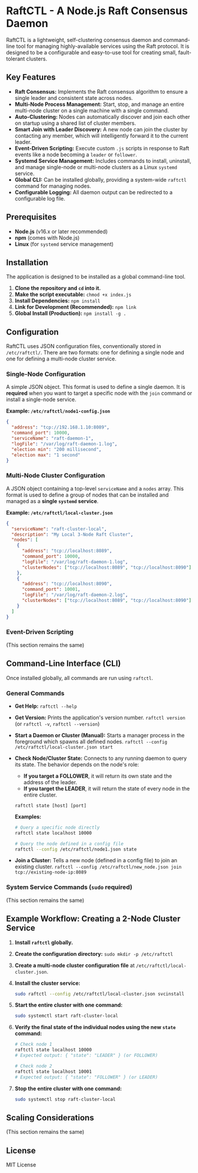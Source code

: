 # RaftCTL - A Node.js Raft Consensus Daemon

RaftCTL is a lightweight, self-clustering consensus daemon and command-line tool for managing highly-available services using the Raft protocol. It is designed to be a configurable and easy-to-use tool for creating small, fault-tolerant clusters.

## Key Features

-   **Raft Consensus:** Implements the Raft consensus algorithm to ensure a single leader and consistent state across nodes.
-   **Multi-Node Process Management:** Start, stop, and manage an entire multi-node cluster on a single machine with a single command.
-   **Auto-Clustering:** Nodes can automatically discover and join each other on startup using a shared list of cluster members.
-   **Smart Join with Leader Discovery:** A new node can join the cluster by contacting any member, which will intelligently forward it to the current leader.
-   **Event-Driven Scripting:** Execute custom `.js` scripts in response to Raft events like a node becoming a `leader` or `follower`.
-   **Systemd Service Management:** Includes commands to install, uninstall, and manage single-node or multi-node clusters as a Linux `systemd` service.
-   **Global CLI:** Can be installed globally, providing a system-wide `raftctl` command for managing nodes.
-   **Configurable Logging:** All daemon output can be redirected to a configurable log file.

## Prerequisites

-   **Node.js** (v16.x or later recommended)
-   **npm** (comes with Node.js)
-   **Linux** (for `systemd` service management)

## Installation

The application is designed to be installed as a global command-line tool.

1.  **Clone the repository and `cd` into it.**
2.  **Make the script executable:** `chmod +x index.js`
3.  **Install Dependencies:** `npm install`
4.  **Link for Development (Recommended):** `npm link`
5.  **Global Install (Production):** `npm install -g .`

## Configuration

RaftCTL uses JSON configuration files, conventionally stored in `/etc/raftctl/`. There are two formats: one for defining a single node and one for defining a multi-node cluster service.

### Single-Node Configuration

A simple JSON object. This format is used to define a single daemon. It is **required** when you want to target a specific node with the `join` command or install a single-node service.

**Example: `/etc/raftctl/node1-config.json`**
```json
{
  "address": "tcp://192.168.1.10:8089",
  "command_port": 10000,
  "serviceName": "raft-daemon-1",
  "logFile": "/var/log/raft-daemon-1.log",
  "election min": "200 millisecond",
  "election max": "1 second"
}
```

### Multi-Node Cluster Configuration

A JSON object containing a top-level `serviceName` and a `nodes` array. This format is used to define a group of nodes that can be installed and managed as a **single `systemd` service**.

**Example: `/etc/raftctl/local-cluster.json`**
```json
{
  "serviceName": "raft-cluster-local",
  "description": "My Local 3-Node Raft Cluster",
  "nodes": [
    {
      "address": "tcp://localhost:8089",
      "command_port": 10000,
      "logFile": "/var/log/raft-daemon-1.log",
      "clusterNodes": ["tcp://localhost:8089", "tcp://localhost:8090"]
    },
    {
      "address": "tcp://localhost:8090",
      "command_port": 10001,
      "logFile": "/var/log/raft-daemon-2.log",
      "clusterNodes": ["tcp://localhost:8089", "tcp://localhost:8090"]
    }
  ]
}
```

### Event-Driven Scripting

(This section remains the same)

## Command-Line Interface (CLI)

Once installed globally, all commands are run using `raftctl`.

### General Commands

-   **Get Help:**
    `raftctl --help`

-   **Get Version:**
    Prints the application's version number.
    `raftctl version` (or `raftctl -v`, `raftctl --version`)

-   **Start a Daemon or Cluster (Manual):**
    Starts a manager process in the foreground which spawns all defined nodes.
    `raftctl --config /etc/raftctl/local-cluster.json start`

-   **Check Node/Cluster State:**
    Connects to any running daemon to query its state. The behavior depends on the node's role:
    *   **If you target a FOLLOWER**, it will return its own state and the address of the leader.
    *   **If you target the LEADER**, it will return the state of every node in the entire cluster.

    `raftctl state [host] [port]`

    **Examples:**
    ```bash
    # Query a specific node directly
    raftctl state localhost 10000

    # Query the node defined in a config file
    raftctl --config /etc/raftctl/node1.json state
    ```

-   **Join a Cluster:**
    Tells a new node (defined in a config file) to join an existing cluster.
    `raftctl --config /etc/raftctl/new_node.json join tcp://existing-node-ip:8089`

### System Service Commands (`sudo` required)

(This section remains the same)

## Example Workflow: Creating a 2-Node Cluster Service

1.  **Install `raftctl` globally.**

2.  **Create the configuration directory:** `sudo mkdir -p /etc/raftctl`

3.  **Create a multi-node cluster configuration file** at `/etc/raftctl/local-cluster.json`.

4.  **Install the cluster service:**
    ```bash
    sudo raftctl --config /etc/raftctl/local-cluster.json svcinstall
    ```

5.  **Start the entire cluster with one command:**
    ```bash
    sudo systemctl start raft-cluster-local
    ```

6.  **Verify the final state of the individual nodes using the new `state` command:**
    ```bash
    # Check node 1
    raftctl state localhost 10000
    # Expected output: { "state": "LEADER" } (or FOLLOWER)

    # Check node 2
    raftctl state localhost 10001
    # Expected output: { "state": "FOLLOWER" } (or LEADER)
    ```

7.  **Stop the entire cluster with one command:**
    ```bash
    sudo systemctl stop raft-cluster-local
    ```

## Scaling Considerations

(This section remains the same)

## License

MIT License